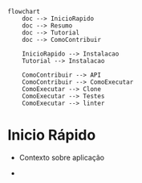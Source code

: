 ```mermaid
flowchart
    doc --> InicioRapido
    doc --> Resumo
    doc --> Tutorial
    doc --> ComoContribuir

    InicioRapido --> Instalacao
    Tutorial --> Instalacao

    ComoContribuir --> API
    ComoContribuir --> ComoExecutar 
    ComoExecutar --> Clone
    ComoExecutar --> Testes
    ComoExecutar --> linter
```

# Inicio Rápido

- Contexto sobre aplicação

- 
